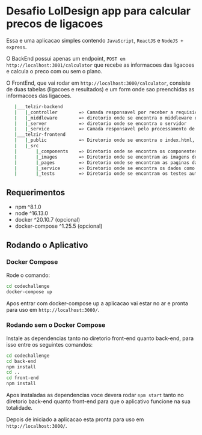 # Desafio LolDesign app para calcular precos de ligacoes

Essa e uma aplicacao simples contendo `JavaScript`, `ReactJS` e `NodeJS + express`.

O BackEnd possui apenas um endpoint, `POST em http://localhost:3001/calculator` que recebe as informacoes das ligacoes e calcula o preco com ou sem o plano.

O FrontEnd, que vai rodar em `http://localhost:3000/calculator`, consiste de duas tabelas (ligacoes e resultados) e um form onde sao preenchidas as informacoes das ligacoes.



 ```bash
    |___telzir-backend
    |   |_controller        => Camada responsavel por receber a requisicao, e enviar os dados ao service
    |   |_middleware        => diretorio onde se encontra o middleware que lida com possiveis falhas
    |   |_server            => diretorio onde se encontra o servidor
    |   |_service           => Camada responsavel pelo processamento de dados advindos do controller
    |___telzir-frontend
    |   |_public            => Diretorio onde se encontra o index.html, pagina do react
    |   |_src
    |       |_components    => Diretorio onde se encontra os componentes da aplicacao frontend
    |       |_images        => Diretorio onde se encontram as imagens do projeto
    |       |_pages         => Diretorio onde se encontram as paginas da aplicaco 
    |       |_service       => Diretorio onde se encontra os dados como os planos disponiveis e lista telefonica
    |       |_tests         => Diretorio onde se encontram os testes automatizados da app frontend
 ```

## Requerimentos

- npm ^8.1.0
- node ^16.13.0
- docker ^20.10.7 (opcional)
- docker-compose ^1.25.5 (opcional)

## Rodando o Aplicativo

### Docker Compose 

Rode o comando:

```bash
cd codechallenge
docker-compose up
```
Apos entrar com docker-compose up a aplicacao vai estar no ar e pronta para uso em `http://localhost:3000/`.

### Rodando sem o Docker Compose

Instale as dependencias tanto no diretorio front-end quanto back-end, para isso entre os seguintes comandos:

```bash
cd codechallenge
cd back-end
npm install
cd ..
cd front-end
npm install
```
Apos instaladas as dependencias voce devera rodar `npm start` tanto no diretorio back-end quanto front-end para que o aplicativo funcione na sua totalidade.

Depois de iniciado a aplicacao esta pronta para uso em `http://localhost:3000/`.